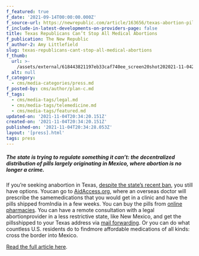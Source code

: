 ```yaml
---
f_featured: true
f_date: '2021-09-14T00:00:00.000Z'
f_source-url: https://newrepublic.com/article/163656/texas-abortion-pill-law-mexico
f_include-in-latest-developments-on-providers-page: false
title: Texas Republicans Can’t Stop All Medical Abortions
f_publication: The New Republic
f_author-2: Amy Littlefield
slug: texas-republicans-cant-stop-all-medical-abortions
f_thumb:
  url: >-
    /assets/external/618443821197eb33caf740ee_screen20shot202021-11-0420at202.32.56%20PM.png
  alt: null
f_category:
  - cms/media-categories/press.md
f_posted-by: cms/author/plan-c.md
f_tags:
  - cms/media-tags/legal.md
  - cms/media-tags/telemedicine.md
  - cms/media-tags/featured.md
updated-on: '2021-11-04T20:34:20.151Z'
created-on: '2021-11-04T20:34:20.151Z'
published-on: '2021-11-04T20:34:28.053Z'
layout: '[press].html'
tags: press
---
```


##### The state is trying to regulate something it can’t: the decentralized distribution of pills largely originating in Mexico, where abortion is no longer a crime.

If you’re seeking anabortion in Texas, [despite the state’s recent ban](https://newrepublic.com/article/163485/heres-happens-texass-extreme-abortion-ban-goes-effect), you still have options. Youcan go to [AidAccess.org](https://aidaccess.org/), where an overseas doctor will prescribe the samemedications that you would get in a clinic and have the pills shipped fromIndia in a few weeks. You can buy the pills from [online pharmacies](https://www.plancpills.org/guide-how-to-get-abortion-pills#find-pills). You can have a remote consultation with a legal abortionprovider in a less restrictive state, like New Mexico, and get the pillsshipped to your Texas address via [mail forwarding](https://www.plancpills.org/guide-how-to-get-abortion-pills#find-pills). Or you can do what countless U.S. residents do to findmore affordable medications of all kinds: cross the border into Mexico.

[Read the full article here](https://newrepublic.com/article/163656/texas-abortion-pill-law-mexico).
